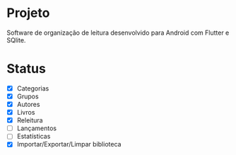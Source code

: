 # Projeto

Software de organização de leitura desenvolvido para Android com Flutter e SQlite.

# Status

- [x] Categorias
- [x] Grupos
- [x] Autores
- [x] Livros
- [x] Releitura
- [ ] Lançamentos
- [ ] Estatísticas
- [x] Importar/Exportar/Limpar biblioteca